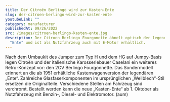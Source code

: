 ```yaml
---
title: Der Citroën Berlingo wird zur Kasten-Ente
slug: der-citroen-berlingo-wird-zur-kasten-ente
youtubeLink: ""
category: manufacturer
publishedAt: 09/26/2022
src: /images/citroen-berlingo-kasten-ente.jpg
description: Der Citroen Berlingo Fourgonette ähnelt optisch der legendären
  "Ente" und ist als Nutzfahrzeug auch mit E-Motor erhältlich.
---
```

Nach dem Umbaukit des Jumper zum Typ H und dem HG auf Jumpy-Basis legen Citroën und der italienische Karosseriebauer Caselani ein weiteres Retro-Konzept vor: den 2CV Berlingo Fourgonnette. Das Sondermodell erinnert an die ab 1951 erhältliche Kastenwagenversion der legendären „Ente“. Zahlreiche Glasfaserkomponenten im ursprünglichen „Wellblech“-Stil ersetzen die Originalteile. Verschiedene Stellen am Fahrzeug sind verchromt. Bestellt werden kann die neue „Kasten-Ente“ ab 1. Oktober als Nutzfahrzeug mit Benzin-, Diesel- und Elektromotor. (aum)